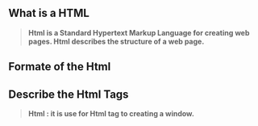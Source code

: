## What is a HTML

> **Html is a Standard Hypertext Markup Language for creating web pages. Html describes the structure of a web page.**

## Formate of the Html

<!--
<html>
    <head>
        <title>Html Document</title>
    </head>
<body>

</body>
</html>
-->

## Describe the Html Tags

> **Html : it is use for Html tag to creating a window.**
